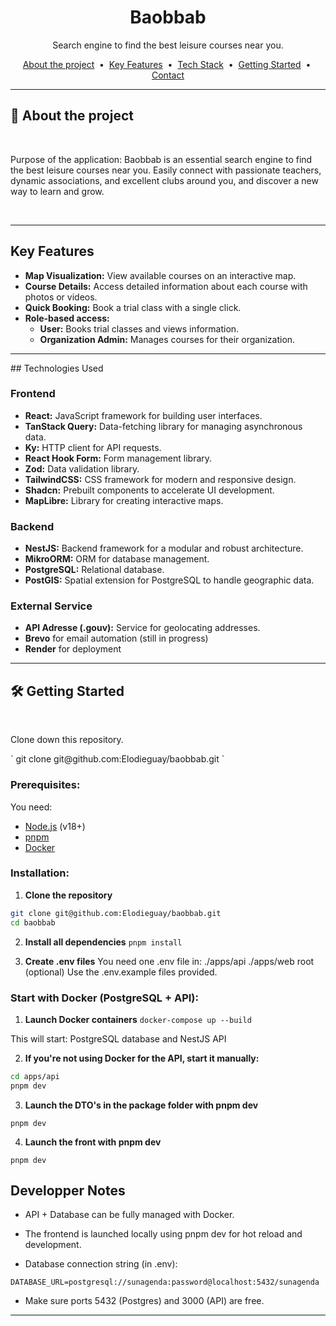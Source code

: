 <div align="center">
  
# Baobbab

Search engine to find the best leisure courses near you. 

<p>
  <a href="#about">About the project</a> &nbsp;&bull;&nbsp;
  <a href="#key_features">Key Features</a> &nbsp;&bull;&nbsp;
  <a href="#tech_stack">Tech Stack</a> &nbsp;&bull;&nbsp;
  <a href="#getting_started">Getting Started</a> &nbsp;&bull;&nbsp;
  <a href="#contact">Contact</a>
</p>

</div>

---
<div id="about">

## 📖 About the project
<br>
<p>
Purpose of the application:
Baobbab is an essential search engine to find the best leisure courses near you. Easily connect with passionate teachers, dynamic associations, and excellent clubs around you, and discover a new way to learn and grow.
</p>
<br>
</div>

****
<!-- Key Features -->
<div id="key_features">

## Key Features

- **Map Visualization:** View available courses on an interactive map.
- **Course Details:** Access detailed information about each course with photos or videos.
- **Quick Booking:** Book a trial class with a single click.
- **Role-based access:**
  - **User:** Books trial classes and views information.
  - **Organization Admin:** Manages courses for their organization.
  
****
<!-- Teck Stack -->
<div id="tech_stack">  
## Technologies Used

### Frontend

- **React:** JavaScript framework for building user interfaces.
- **TanStack Query:** Data-fetching library for managing asynchronous data.
- **Ky:** HTTP client for API requests.
- **React Hook Form:** Form management library.
- **Zod:** Data validation library.
- **TailwindCSS:** CSS framework for modern and responsive design.
- **Shadcn:** Prebuilt components to accelerate UI development.
- **MapLibre:** Library for creating interactive maps.

### Backend

- **NestJS:** Backend framework for a modular and robust architecture.
- **MikroORM:** ORM for database management.
- **PostgreSQL:** Relational database.
- **PostGIS:** Spatial extension for PostgreSQL to handle geographic data.

### External Service

- **API Adresse (.gouv):** Service for geolocating addresses.  
- **Brevo** for email automation (still in progress)
- **Render** for deployment

****
<!-- GETTING STARTED -->
<div id="getting_started">

## 🛠 Getting Started
<br>
<p>Clone down this repository.</p>
` git clone git@github.com:Elodieguay/baobbab.git `

### Prerequisites:
You need:

- [Node.js](https://nodejs.org/) (v18+)
- [pnpm](https://pnpm.io/)
- [Docker](https://www.docker.com/)


### Installation:

1. **Clone the repository**

```bash
git clone git@github.com:Elodieguay/baobbab.git 
cd baobbab
```

2. **Install all dependencies** 
`pnpm install`

3. **Create .env files** 
You need one .env file in:
./apps/api
./apps/web
root (optional)
Use the .env.example files provided.

### Start with Docker (PostgreSQL + API):

1. **Launch Docker containers**
`docker-compose up --build`

This will start:
PostgreSQL database and NestJS API

2. **If you're not using Docker for the API, start it manually:**

```bash
cd apps/api
pnpm dev
```
3. **Launch the DTO's in the package folder with pnpm dev** 

`pnpm dev`

4. **Launch the front with pnpm dev**

`pnpm dev`

## Developper Notes

- API + Database can be fully managed with Docker.

- The frontend is launched locally using pnpm dev for hot reload and development.

- Database connection string (in .env):

`DATABASE_URL=postgresql://sunagenda:password@localhost:5432/sunagenda `

- Make sure ports 5432 (Postgres) and 3000 (API) are free.


----
